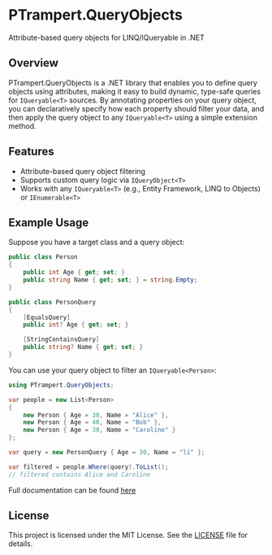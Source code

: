 # PTrampert.QueryObjects

Attribute-based query objects for LINQ/IQueryable in .NET

## Overview

PTrampert.QueryObjects is a .NET library that enables you to define query objects using attributes, making it easy to build dynamic, type-safe queries for `IQueryable<T>` sources. By annotating properties on your query object, you can declaratively specify how each property should filter your data, and then apply the query object to any `IQueryable<T>` using a simple extension method.

## Features
- Attribute-based query object filtering
- Supports custom query logic via `IQueryObject<T>`
- Works with any `IQueryable<T>` (e.g., Entity Framework, LINQ to Objects) or `IEnumerable<T>`

## Example Usage

Suppose you have a target class and a query object:

```csharp
public class Person
{
    public int Age { get; set; }
    public string Name { get; set; } = string.Empty;
}

public class PersonQuery
{
    [EqualsQuery]
    public int? Age { get; set; }

    [StringContainsQuery]
    public string? Name { get; set; }
}
```

You can use your query object to filter an `IQueryable<Person>`:

```csharp
using PTrampert.QueryObjects;

var people = new List<Person>
{
    new Person { Age = 30, Name = "Alice" },
    new Person { Age = 40, Name = "Bob" },
    new Person { Age = 30, Name = "Caroline" }
};

var query = new PersonQuery { Age = 30, Name = "li" };

var filtered = people.Where(query).ToList();
// filtered contains Alice and Caroline
```

Full documentation can be found [here](https://paultrampert.github.io/PTrampert.QueryObjects/)

## License

This project is licensed under the MIT License. See the [LICENSE](LICENSE) file for details.

